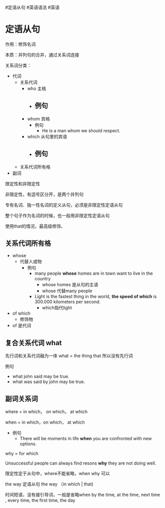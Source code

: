 #定语从句
#英语语法
#英语
# 定语从句
作用：修饰名词

本质：并列句的合并，通过关系词连接

关系词分类：
- 代词
	- 关系代词
		- who 主格
			- 例句
				- 
		- whom 宾格
			- 例句
				- He is a man whom we should respect.
		- which 从句里的宾语
			- 例句
				- 
	- 关系代词所有格
- 副词

限定性和非限定性

非限定性，有逗号区分开，是两个并列句


专有名词、独一性名词的定义从句，必须是非限定性定语从句

整个句子作为名词的时候，也一般用非限定性定语从句

使用that的情况，最高级修饰、



## 关系代词所有格

 - whose
	 - 代替人或物
		 - 例句
			 - many people **whose** homes are in town want to live in the country
				 - whose homes 是从句的主语
				 - whose 代替many people
			- Light is the fastest thing in the world, **the speed of which** is 300.000 kilometers per second.
				- which指代light
 - of which
	 - 修饰物
 - of 是代词


## 复合关系代词 what
先行词和关系代词融为一体
what = the thing that
所以没有先行词

例句
- what john said may be true.
- what was said by john may be true.


## 副词关系词
where = in which， on which， at which


when = in which，on which， at which
- 例句
	- There will be moments in life **when** you are confronted with new options.

why = for which

Unsuccessful people can always find resons **why** they are not doing well.



限定性定于从句中，where不能省略，when why 可以


the way 定语从句
the way （in which | that)


时间短语，没有接引导词，一般是省略when
by the time, at the time, next time , every time, the first time, the day


